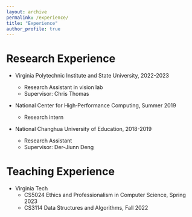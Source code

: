 ```yaml
---
layout: archive
permalink: /experience/
title: "Experience"
author_profile: true
---
```



Research Experience
===================

- Virginia Polytechnic Institute and State University, 2022-2023
  - Research Assistant in vision lab
  - Supervisor: Chris Thomas
 
- National Center for High‑Performance Computing, Summer 2019
  - Research intern

- National Changhua University of Education, 2018-2019
  - Research Assistant
  - Supervisor: Der-Jiunn Deng

Teaching Experience
===================
  
- Virginia Tech
  - CS5024 Ethics and Professionalism in Computer Science, Spring 2023
  - CS3114 Data Structures and Algorithms, Fall 2022

